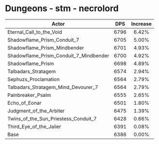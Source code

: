 # Dungeons - stm - necrolord
| Actor | DPS | Increase |
|---|:---:|:---:|
|Eternal_Call_to_the_Void|6796|6.42%|
|Shadowflame_Prism_Conduit_7|6705|5.00%|
|Shadowflame_Prism_Mindbender|6701|4.93%|
|Shadowflame_Prism_Conduit_7_Mindbender|6700|4.92%|
|Shadowflame_Prism|6698|4.89%|
|Talbadars_Stratagem|6574|2.94%|
|Sephuzs_Proclamation|6564|2.79%|
|Talbadars_Stratagem_Mind_Devourer_7|6564|2.79%|
|Painbreaker_Psalm|6555|2.65%|
|Echo_of_Eonar|6501|1.80%|
|Judgment_of_the_Arbiter|6475|1.39%|
|Twins_of_the_Sun_Priestess_Conduit_7|6428|0.66%|
|Third_Eye_of_the_Jailer|6391|0.08%|
|Base|6386|0.00%|
